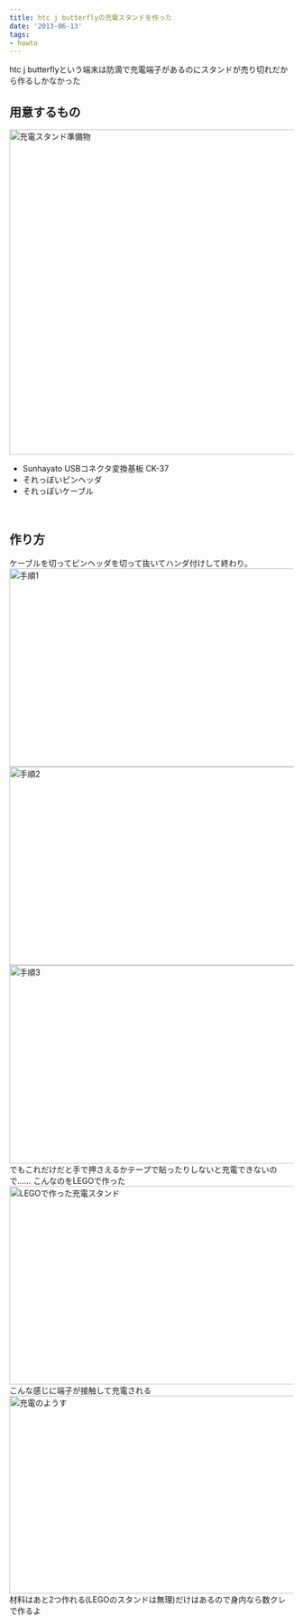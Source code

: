 ```yaml
---
title: htc j butterflyの充電スタンドを作った
date: '2013-06-13'
tags:
- howto
---
```


htc j butterflyという端末は防滴で充電端子があるのにスタンドが売り切れだから作るしかなかった
<h2>用意するもの</h2>
<a href="http://unasuke.com/wp/wp-content/uploads/2013/06/2013-06-13-16.16.21-e1371129707762.jpg"><img src="http://unasuke.com/wp/wp-content/uploads/2013/06/2013-06-13-16.16.21-e1371129707762.jpg" alt="充電スタンド準備物" width="1024" height="577" class="alignnone size-full wp-image-111" /></a>
<ul>
<li>Sunhayato USBコネクタ変換基板 CK-37</li>
<li>それっぽいピンヘッダ</li>
<li>それっぽいケーブル</li>
</ul>
<br>
<h2>作り方</h2>
ケーブルを切ってピンヘッダを切って抜いてハンダ付けして終わり。
<a href="http://unasuke.com/wp/wp-content/uploads/2013/06/2013-06-13-16.20.59-e1371129692500.jpg"><img src="http://unasuke.com/wp/wp-content/uploads/2013/06/2013-06-13-16.20.59-1024x577.jpg" alt="手順1" width="625" height="352" class="alignnone size-large wp-image-119" /></a>
<a href="http://unasuke.com/wp/wp-content/uploads/2013/06/2013-06-13-16.30.44-e1371129676268.jpg"><img src="http://unasuke.com/wp/wp-content/uploads/2013/06/2013-06-13-16.30.44-1024x577.jpg" alt="手順2" width="625" height="352" class="alignnone size-large wp-image-120" /></a>
<a href="http://unasuke.com/wp/wp-content/uploads/2013/06/2013-06-13-16.33.41-e1371129661998.jpg"><img src="http://unasuke.com/wp/wp-content/uploads/2013/06/2013-06-13-16.33.41-1024x577.jpg" alt="手順3" width="625" height="352" class="alignnone size-large wp-image-121" /></a>
<br>
でもこれだけだと手で押さえるかテープで貼ったりしないと充電できないので……
こんなのをLEGOで作った
<a href="http://unasuke.com/wp/wp-content/uploads/2013/06/2013-06-13-21.08.20-e1371129647525.jpg"><img src="http://unasuke.com/wp/wp-content/uploads/2013/06/2013-06-13-21.08.20-1024x577.jpg" alt="LEGOで作った充電スタンド" width="625" height="352" class="alignnone size-large wp-image-124" /></a>
こんな感じに端子が接触して充電される
<a href="http://unasuke.com/wp/wp-content/uploads/2013/06/2013-06-13-21.07.14-e1371129624221.jpg"><img src="http://unasuke.com/wp/wp-content/uploads/2013/06/2013-06-13-21.07.14-1024x576.jpg" alt="充電のようす" width="625" height="351" class="alignnone size-large wp-image-126" /></a>
<br>
材料はあと2つ作れる(LEGOのスタンドは無理)だけはあるので身内なら数クレで作るよ
